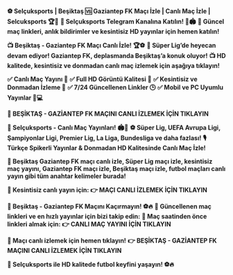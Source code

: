**⚽ Selçuksports | Beşiktaş 🆚 Gaziantep FK Maçı İzle | Canlı Maç İzle | Selcuksports 🏆🎥**
**📢 Selçuksports Telegram Kanalına Katılın! 📲🏟️**
**📡 Güncel maç linkleri, anlık bildirimler ve kesintisiz HD yayınlar için hemen katılın!**

**📺 Beşiktaş - Gaziantep FK Maçı Canlı İzle! 🏆⚽**
**📢 Süper Lig’de heyecan devam ediyor! Gaziantep FK, deplasmanda Beşiktaş’a konuk oluyor!**
**📺 HD kalitede, kesintisiz ve donmadan canlı maç izlemek için aşağıya tıklayın!**

**✅ Canlı Maç Yayını 📡**
**✅ Full HD Görüntü Kalitesi 🎥**
**✅ Kesintisiz ve Donmadan İzleme 🔄**
**✅ 7/24 Güncellenen Linkler 🕒**
**✅ Mobil ve PC Uyumlu Yayınlar 📱💻**

**📌 BEŞİKTAŞ - GAZİANTEP FK MAÇINI CANLI İZLEMEK İÇİN TIKLAYIN**

**🎯 Selçuksports - Canlı Maç Yayınları! 🏟️📡**
**⚽ Süper Lig, UEFA Avrupa Ligi, Şampiyonlar Ligi, Premier Lig, La Liga, Bundesliga ve daha fazlası!**
**🎙️ Türkçe Spikerli Yayınlar & Donmadan HD Kalitesinde Canlı Maç İzle!**

**📡 Beşiktaş Gaziantep FK maçı canlı izle, Süper Lig maçı izle, kesintisiz maç yayını, Gaziantep FK maçı izle, Beşiktaş maçı izle, futbol maçları canlı yayın gibi tüm anahtar kelimeler burada!**

**📢 Kesintisiz canlı yayın için: 👉 MAÇI CANLI İZLEMEK İÇİN TIKLAYIN**

**🚀 Beşiktaş - Gaziantep FK Maçını Kaçırmayın! ⚽🔥**
**🔗 Güncellenen maç linkleri ve en hızlı yayınlar için bizi takip edin:**
**📢 Maç saatinden önce linkleri almak için: 👉 CANLI MAÇ YAYINI İÇİN TIKLAYIN**

**📢 Maçı canlı izlemek için hemen tıklayın!**
**👉 BEŞİKTAŞ - GAZİANTEP FK MAÇINI CANLI İZLEMEK İÇİN TIKLAYIN**

**🎉 Selçuksports ile HD kalitede futbol keyfini yaşayın! ⚽🔥**
